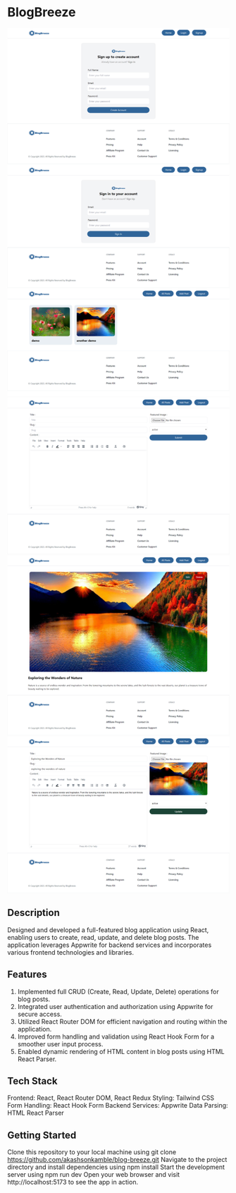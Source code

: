 # BlogBreeze

![Signup Page](./public/sign-up.png)
![Signin Page](./public/sign-in.png)
![Home Page](./public/home.png)
![Add Post Page](./public/add-post.png)
![Post Details](./public/post-details.png)
![Update Post Page](./public/update-post.png)

## Description
Designed and developed a full-featured blog application using React, enabling users to create, read, update, and delete blog posts. The application leverages Appwrite for backend services and incorporates various frontend technologies and libraries.

## Features
1. Implemented full CRUD (Create, Read, Update, Delete) operations for blog posts.
2. Integrated user authentication and authorization using Appwrite for secure access.
3. Utilized React Router DOM for efficient navigation and routing within the application.
4. Improved form handling and validation using React Hook Form for a smoother user input process.
5. Enabled dynamic rendering of HTML content in blog posts using HTML React Parser.

## Tech Stack
Frontend: React, React Router DOM, React Redux
Styling: Tailwind CSS
Form Handling: React Hook Form
Backend Services: Appwrite
Data Parsing: HTML React Parser

## Getting Started
Clone this repository to your local machine using git clone https://github.com/akashsonkamble/blog-breeze.git Navigate to the project directory and install dependencies using npm install Start the development server using npm run dev Open your web browser and visit http://localhost:5173 to see the app in action.